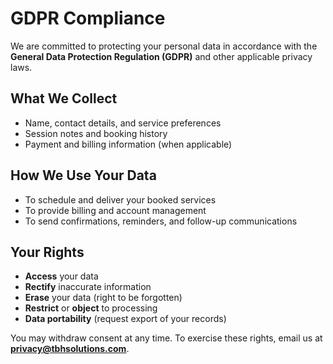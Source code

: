 # GDPR Compliance

We are committed to protecting your personal data in accordance with the **General Data Protection Regulation (GDPR)** and other applicable privacy laws.

## What We Collect
- Name, contact details, and service preferences
- Session notes and booking history
- Payment and billing information (when applicable)

## How We Use Your Data
- To schedule and deliver your booked services
- To provide billing and account management
- To send confirmations, reminders, and follow-up communications

## Your Rights
- **Access** your data
- **Rectify** inaccurate information
- **Erase** your data (right to be forgotten)
- **Restrict** or **object** to processing
- **Data portability** (request export of your records)

You may withdraw consent at any time. To exercise these rights, email us at **privacy@tbhsolutions.com**.
